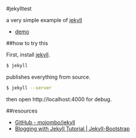 #jekylltest

a very simple example of [jekyll](https://github.com/mojombo/jekyll)

* [demo](http://takazudo.github.com/jekylltest/)


##how to try this

First, install [jekyll](https://github.com/mojombo/jekyll).

```bash
$ jekyll
```

publishes everything from source.

```bash
$ jekyll --server
```

then open http://localhost:4000 for debug.

##resources

* [GitHub - mojombo/jekyll](https://github.com/mojombo/jekyll)
* [Blogging with Jekyll Tutorial | Jekyll-Bootstrap](http://jekyllbootstrap.com/)




